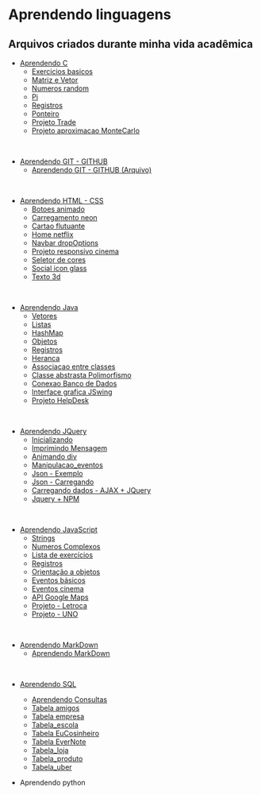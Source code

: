 # Aprendendo linguagens

## Arquivos criados durante minha vida acadêmica

* [Aprendendo C](https://github.com/GuilhermeAmarilho/Arquivos/tree/master/AprendendoLinguagens/C)
  * [Exercicios basicos](https://github.com/GuilhermeAmarilho/Arquivos/tree/master/AprendendoLinguagens/C/Exercicios_basicos)
  * [Matriz e Vetor](https://github.com/GuilhermeAmarilho/Arquivos/tree/master/AprendendoLinguagens/C/Matriz_e_Vetor)
  * [Numeros random](https://github.com/GuilhermeAmarilho/Arquivos/tree/master/AprendendoLinguagens/C/Numero_random)
  * [Pi](https://github.com/GuilhermeAmarilho/Arquivos/tree/master/AprendendoLinguagens/C/Pi)
  * [Registros](https://github.com/GuilhermeAmarilho/Arquivos/tree/master/AprendendoLinguagens/C/Registros)
  * [Ponteiro](https://github.com/GuilhermeAmarilho/Arquivos/tree/master/AprendendoLinguagens/C/Registro_ponteiro)
  * [Projeto Trade](https://github.com/GuilhermeAmarilho/Arquivos/tree/master/AprendendoLinguagens/C/Projeto_Trade)
  * [Projeto aproximacao MonteCarlo](https://github.com/GuilhermeAmarilho/Arquivos/tree/master/AprendendoLinguagens/C/Projeto_aproximacao_MonteCarlo)

<br>

* [Aprendendo GIT - GITHUB](https://github.com/GuilhermeAmarilho/Arquivos/tree/master/AprendendoLinguagens/GIT-GITHUB)
  * [Aprendendo GIT - GITHUB (Arquivo)](https://github.com/GuilhermeAmarilho/Arquivos/blob/master/AprendendoLinguagens/GIT-GITHUB/Comandos_Git.mkd)

<br>

* [Aprendendo HTML - CSS](https://github.com/GuilhermeAmarilho/Arquivos/tree/master/AprendendoLinguagens/Html-Css)
  * [Botoes animado](https://guilhermeamarilho.github.io/Arquivos/AprendendoLinguagens/Html-Css/Botoes_animado/)
  * [Carregamento neon](https://guilhermeamarilho.github.io/Arquivos/AprendendoLinguagens/Html-Css/Carregamento_neon/)
  * [Cartao flutuante](https://guilhermeamarilho.github.io/Arquivos/AprendendoLinguagens/Html-Css/Cartao_flutuante/)
  * [Home netflix](https://guilhermeamarilho.github.io/Arquivos/AprendendoLinguagens/Html-Css/Home_netflix/)
  * [Navbar dropOptions](https://guilhermeamarilho.github.io/Arquivos/AprendendoLinguagens/Html-Css/Navbar_dropOptions/)
  * [Projeto responsivo cinema](https://guilhermeamarilho.github.io/Arquivos/AprendendoLinguagens/Html-Css/Projeto_responsivo_cinema/)
  * [Seletor de cores](https://guilhermeamarilho.github.io/Arquivos/AprendendoLinguagens/Html-Css/Seletor_de_cores/)
  * [Social icon glass](https://guilhermeamarilho.github.io/Arquivos/AprendendoLinguagens/Html-Css/Social_icon_glass/)
  * [Texto 3d](https://guilhermeamarilho.github.io/Arquivos/AprendendoLinguagens/Html-Css/Texto_3d/)
  
<br>

* [Aprendendo Java](https://github.com/GuilhermeAmarilho/Arquivos/tree/master/AprendendoLinguagens/Java)
  * [Vetores](https://github.com/GuilhermeAmarilho/Arquivos/tree/master/AprendendoLinguagens/Java/Vetores)
  * [Listas](https://github.com/GuilhermeAmarilho/Arquivos/tree/master/AprendendoLinguagens/Java/Listas)
  * [HashMap](https://github.com/GuilhermeAmarilho/Arquivos/tree/master/AprendendoLinguagens/Java/HashMap)
  * [Objetos](https://github.com/GuilhermeAmarilho/Arquivos/tree/master/AprendendoLinguagens/Java/Objetos)
  * [Registros](https://github.com/GuilhermeAmarilho/Arquivos/tree/master/AprendendoLinguagens/Java/Registros)
  * [Heranca](https://github.com/GuilhermeAmarilho/Arquivos/tree/master/AprendendoLinguagens/Java/Heranca)
  * [Associacao entre classes](https://github.com/GuilhermeAmarilho/Arquivos/tree/master/AprendendoLinguagens/Java/Associacao_classes)
  * [Classe abstrasta Polimorfismo](https://github.com/GuilhermeAmarilho/Arquivos/tree/master/AprendendoLinguagens/Java/Classe_abstrata_polimorfismo)
  * [Conexao Banco de Dados](https://github.com/GuilhermeAmarilho/Arquivos/tree/master/AprendendoLinguagens/Java/Conexao_BD)
  * [Interface grafica JSwing](https://github.com/GuilhermeAmarilho/Arquivos/tree/master/AprendendoLinguagens/Java/Interface_grafica_JSwing)
  * [Projeto HelpDesk](https://github.com/GuilhermeAmarilho/Arquivos/tree/master/AprendendoLinguagens/Java/Projeto_HelpDesk)

<br>

* [Aprendendo JQuery](https://github.com/GuilhermeAmarilho/Arquivos/tree/master/AprendendoLinguagens/Jquery)
  * [Inicializando](https://github.com/GuilhermeAmarilho/Arquivos/tree/master/AprendendoLinguagens/Jquery/Get_Starter) 
  * [Imprimindo Mensagem](https://github.com/GuilhermeAmarilho/Arquivos/tree/master/AprendendoLinguagens/Jquery/Imprimindo_mensagem) 
  * [Animando div](https://github.com/GuilhermeAmarilho/Arquivos/tree/master/AprendendoLinguagens/Jquery/Animando_div) 
  * [Manipulacao_eventos](https://github.com/GuilhermeAmarilho/Arquivos/tree/master/AprendendoLinguagens/Jquery/Manipulacao_eventos) 
  * [Json - Exemplo](https://github.com/GuilhermeAmarilho/Arquivos/tree/master/AprendendoLinguagens/Jquery/Exemplo_json) 
  * [Json - Carregando](https://github.com/GuilhermeAmarilho/Arquivos/tree/master/AprendendoLinguagens/Jquery/Carregando_JSon) 
  * [Carregando dados - AJAX + JQuery](https://github.com/GuilhermeAmarilho/Arquivos/tree/master/AprendendoLinguagens/Jquery/Carregando_dados_AJAX_JQuery) 
  * [Jquery + NPM](https://github.com/GuilhermeAmarilho/Arquivos/tree/master/AprendendoLinguagens/Jquery/Aprendendo_jquery_npm) 

<br>

* [Aprendendo JavaScript](https://github.com/GuilhermeAmarilho/Arquivos/tree/master/AprendendoLinguagens/Js)
  * [Strings](https://github.com/GuilhermeAmarilho/Arquivos/tree/master/AprendendoLinguagens/Js/Strings)
  * [Numeros Complexos](https://github.com/GuilhermeAmarilho/Arquivos/tree/master/AprendendoLinguagens/Js/Numeros_complexos)
  * [Lista de exercícios](https://github.com/GuilhermeAmarilho/Arquivos/tree/master/AprendendoLinguagens/Js/Exercicios_JS)
  * [Registros](https://github.com/GuilhermeAmarilho/Arquivos/tree/master/AprendendoLinguagens/Js/Registros)
  * [Orientação a objetos](https://github.com/GuilhermeAmarilho/Arquivos/tree/master/AprendendoLinguagens/Js/Objetos)
  * [Eventos básicos](https://github.com/GuilhermeAmarilho/Arquivos/tree/master/AprendendoLinguagens/Js/Eventos_basico)
  * [Eventos cinema](https://github.com/GuilhermeAmarilho/Arquivos/tree/master/AprendendoLinguagens/Js/Eventos_cinema)
  * [API Google Maps](https://github.com/GuilhermeAmarilho/Arquivos/tree/master/AprendendoLinguagens/Js/GoogleMaps)
  * [Projeto - Letroca](https://github.com/GuilhermeAmarilho/Arquivos/tree/master/AprendendoLinguagens/Js/Projeto_Letroca)
  * [Projeto - UNO](https://github.com/GuilhermeAmarilho/Arquivos/tree/master/AprendendoLinguagens/Js/Uno)

<br>

* [Aprendendo MarkDown](https://github.com/GuilhermeAmarilho/Arquivos/tree/master/AprendendoLinguagens/Markdown)
  * [Aprendendo MarkDown](https://github.com/GuilhermeAmarilho/Arquivos/tree/master/AprendendoLinguagens/Markdown/Comandos_MarkDown.mkd)
  
<br>

* [Aprendendo SQL](https://github.com/GuilhermeAmarilho/Arquivos/tree/master/AprendendoLinguagens/Sql)
  * [Aprendendo Consultas](https://github.com/GuilhermeAmarilho/Arquivos/tree/master/AprendendoLinguagens/Sql/Aprendendo_consultas)
  * [Tabela amigos](https://github.com/GuilhermeAmarilho/Arquivos/tree/master/AprendendoLinguagens/Sql/Tabela_amigos)
  * [Tabela empresa](https://github.com/GuilhermeAmarilho/Arquivos/tree/master/AprendendoLinguagens/Sql/Tabela_empresa)
  * [Tabela_escola](https://github.com/GuilhermeAmarilho/Arquivos/tree/master/AprendendoLinguagens/Sql/Tabela_escola)
  * [Tabela EuCosinheiro](https://github.com/GuilhermeAmarilho/Arquivos/tree/master/AprendendoLinguagens/Sql/Tabela_EuCosinheiro)
  * [Tabela EverNote](https://github.com/GuilhermeAmarilho/Arquivos/tree/master/AprendendoLinguagens/Sql/Tabela_EverNote)
  * [Tabela_loja](https://github.com/GuilhermeAmarilho/Arquivos/tree/master/AprendendoLinguagens/Sql/Tabela_loja)
  * [Tabela_produto](https://github.com/GuilhermeAmarilho/Arquivos/tree/master/AprendendoLinguagens/Sql/Tabela_produto)
  * [Tabela_uber](https://github.com/GuilhermeAmarilho/Arquivos/tree/master/AprendendoLinguagens/Sql/Tabela_uber)

* Aprendendo python
